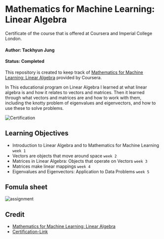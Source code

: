 # Mathematics for Machine Learning: Linear Algebra

Certificate of the course that is offered at Coursera and Imperial College London.

#### Author: Tackhyun Jung

#### Status: Completed

This repository is created to keep track of [Mathematics for Machine Learning: Linear Algebra](https://www.coursera.org/learn/linear-algebra-machine-learning) provided by Coursera.

In This educational program on Linear Algebra I learned at what linear algebra is and how it relates to vectors and matrices. Then it learned through what vectors and matrices are and how to work with them, including the knotty problem of eigenvalues and eigenvectors, and how to use these to solve problems. 

![Certification](https://user-images.githubusercontent.com/41291493/112585333-f4224280-8e3c-11eb-89b6-9d043a007e7d.png)

## Learning Objectives

- Introduction to Linear Algebra and to Mathematics for Machine Learning `week 1`
- Vectors are objects that move around space `week 2`
- Matrices in Linear Algebra: Objects that operate on Vectors `week 3`
- Matrices make linear mappings `week 4`
- Eigenvalues and Eigenvectors: Application to Data Problems `week 5`

## Fomula sheet

![assignment](https://user-images.githubusercontent.com/41291493/112585341-f84e6000-8e3c-11eb-997d-55aa7d0ad610.png)

## Credit

- [Mathematics for Machine Learning: Linear Algebra](https://www.coursera.org/learn/linear-algebra-machine-learning)
- [Certification-Link](https://www.coursera.org/account/accomplishments/verify/HHP3FMC67P9F)
